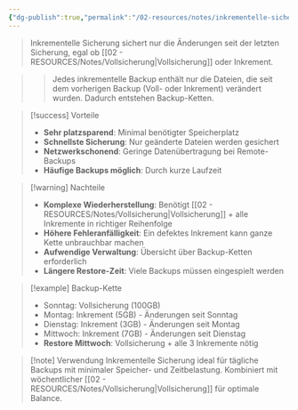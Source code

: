 ```yaml
---
{"dg-publish":true,"permalink":"/02-resources/notes/inkrementelle-sicherung/","tags":["informatik/backup/typ","sicherheit/it-sicherheit","änderungen/letztes-backup"],"noteIcon":"","updated":"2025-09-27T02:14:44.826+02:00"}
---
```



>Inkrementelle Sicherung sichert nur die Änderungen seit der letzten Sicherung, egal ob [[02 - RESOURCES/Notes/Vollsicherung\|Vollsicherung]] oder Inkrement.

>>Jedes inkrementelle Backup enthält nur die Dateien, die seit dem vorherigen Backup (Voll- oder Inkrement) verändert wurden. Dadurch entstehen Backup-Ketten.

>[!success] Vorteile
>- **Sehr platzsparend**: Minimal benötigter Speicherplatz
>- **Schnellste Sicherung**: Nur geänderte Dateien werden gesichert
>- **Netzwerkschonend**: Geringe Datenübertragung bei Remote-Backups
>- **Häufige Backups möglich**: Durch kurze Laufzeit

>[!warning] Nachteile
>- **Komplexe Wiederherstellung**: Benötigt [[02 - RESOURCES/Notes/Vollsicherung\|Vollsicherung]] + alle Inkremente in richtiger Reihenfolge
>- **Höhere Fehleranfälligkeit**: Ein defektes Inkrement kann ganze Kette unbrauchbar machen
>- **Aufwendige Verwaltung**: Übersicht über Backup-Ketten erforderlich
>- **Längere Restore-Zeit**: Viele Backups müssen eingespielt werden

>[!example] Backup-Kette
>- Sonntag: Vollsicherung (100GB)
>- Montag: Inkrement (5GB) - Änderungen seit Sonntag
>- Dienstag: Inkrement (3GB) - Änderungen seit Montag
>- Mittwoch: Inkrement (7GB) - Änderungen seit Dienstag
>- **Restore Mittwoch**: Vollsicherung + alle 3 Inkremente nötig

>[!note] Verwendung
>Inkrementelle Sicherung ideal für tägliche Backups mit minimaler Speicher- und Zeitbelastung. Kombiniert mit wöchentlicher [[02 - RESOURCES/Notes/Vollsicherung\|Vollsicherung]] für optimale Balance.